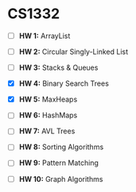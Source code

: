 # CS1332

- [ ] **HW 1:** ArrayList

- [ ] **HW 2:** Circular Singly-Linked List

- [ ] **HW 3:** Stacks & Queues

- [x] **HW 4:** Binary Search Trees

- [x] **HW 5:** MaxHeaps

- [ ] **HW 6:** HashMaps

- [ ] **HW 7:** AVL Trees

- [ ] **HW 8:** Sorting Algorithms

- [ ] **HW 9:** Pattern Matching

- [ ] **HW 10:** Graph Algorithms
